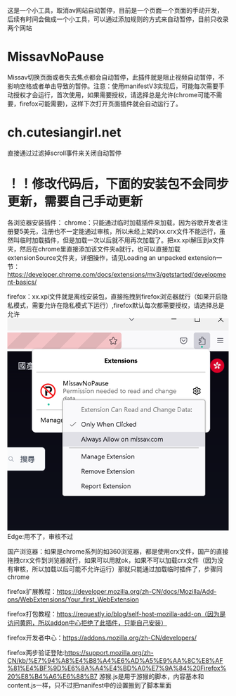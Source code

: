 这是一个小工具，取消av网站自动暂停，目前是一个页面一个页面的手动开发，后续有时间会做成一个小工具，可以通过添加规则的方式来自动暂停，目前只收录两个网站

# MissavNoPause
Missav切换页面或者失去焦点都会自动暂停，此插件就是阻止视频自动暂停，不影响空格或者单击导致的暂停。注意：使用manifestV3实现后，可能每次需要手动授权才会运行，首次使用，如果需要授权，请选择总是允许(chrome可能不需要，firefox可能需要)，这样下次打开页面插件就会自动运行了。

# ch.cutesiangirl.net
 直接通过过滤掉scroll事件来关闭自动暂停






# ！！修改代码后，下面的安装包不会同步更新，需要自己手动更新
各浏览器安装插件：
chrome：只能通过临时加载插件来加载，因为谷歌开发者注册要5美元，注册也不一定能通过审核，所以未经上架的xx.crx文件不能运行，虽然叫临时加载插件，但是加载一次以后就不用再次加载了。把xx.xpi解压到a文件夹，然后在chrome里直接添加该文件夹a就行，也可以直接加载extensionSource文件夹，详细操作，请见Loading an unpacked extension一节：https://developer.chrome.com/docs/extensions/mv3/getstarted/development-basics/
    
firefox：xx.xpi文件就是离线安装包，直接拖拽到firefox浏览器就行（如果开启隐私模式，需要允许在隐私模式下运行）,firefox默认每次都需要授权，请选择总是允许
![img.png](img.png)
Edge:用不了，审核不过

国产浏览器：如果是chrome系列的如360浏览器，都是使用crx文件，国产的直接拖拽crx文件到浏览器就行，如果可以用就ok，如果不可以加载crx文件（因为没有审核，所以加载以后可能不允许运行）那就只能通过加载临时插件了，步骤同chrome

firefox扩展教程：https://developer.mozilla.org/zh-CN/docs/Mozilla/Add-ons/WebExtensions/Your_first_WebExtension

firefox打包教程：https://requestly.io/blog/self-host-mozilla-add-on（因为是访问黄网，所以addon中心拒绝了此插件，只能自己安装）

firefox开发者中心：https://addons.mozilla.org/zh-CN/developers/

firefox两步验证登陆:https://support.mozilla.org/zh-CN/kb/%E7%94%A8%E4%B8%A4%E6%AD%A5%E9%AA%8C%E8%AF%81%E4%BF%9D%E6%8A%A4%E4%BD%A0%E7%9A%84%20Firefox%20%E8%B4%A6%E6%88%B7
游猴.js是用于游猴的脚本，内容基本和content.js一样，只不过把manifest中的设置搬到了脚本里面
